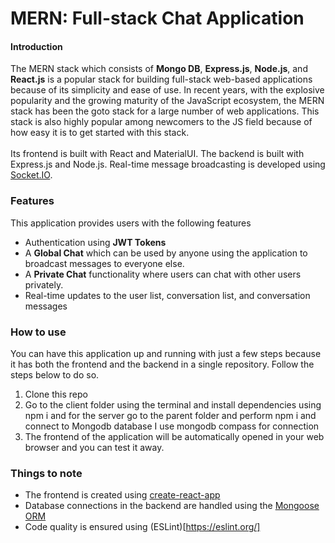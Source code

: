 # MERN: Full-stack Chat Application

#### Introduction

The MERN stack which consists of **Mongo DB**, **Express.js**, **Node.js**, and **React.js** is a popular stack for building full-stack web-based applications because of its simplicity and ease of use. In recent years, with the explosive popularity and the growing maturity of the JavaScript ecosystem, the MERN stack has been the goto stack for a large number of web applications. This stack is also highly popular among newcomers to the JS field because of how easy it is to get started with this stack.
<br/><br/>
Its frontend is built with  React and MaterialUI.
The backend is built with Express.js and Node.js.
Real-time message broadcasting is developed using [Socket.IO](https://socket.io/).

### Features

This application provides users with the following features
<br/>
* Authentication using **JWT Tokens**
* A **Global Chat** which can be used by anyone using the application to broadcast messages to everyone else.
* A **Private Chat** functionality where users can chat with other users privately.
* Real-time updates to the user list, conversation list, and conversation messages

### How to use

You can have this application up and running with just a few steps because it has both the frontend and the backend in a single repository. Follow the steps below to do so.

1. Clone this repo
2. Go to the client folder using the terminal and install dependencies using npm i and for the server go to the parent folder and perform npm i and connect to Mongodb database I use mongodb compass for connection
5. The frontend of the application will be automatically opened in your web browser and you can test it away.


### Things to note

* The frontend is created using [create-react-app](https://github.com/facebook/create-react-app)
* Database connections in the backend are handled using the [Mongoose ORM](https://mongoosejs.com/)
* Code quality is ensured using (ESLint)[https://eslint.org/]

